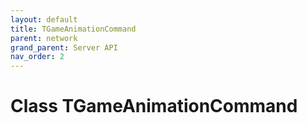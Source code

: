 ```yaml
---
layout: default
title: TGameAnimationCommand
parent: network
grand_parent: Server API
nav_order: 2
---
```


# Class TGameAnimationCommand

